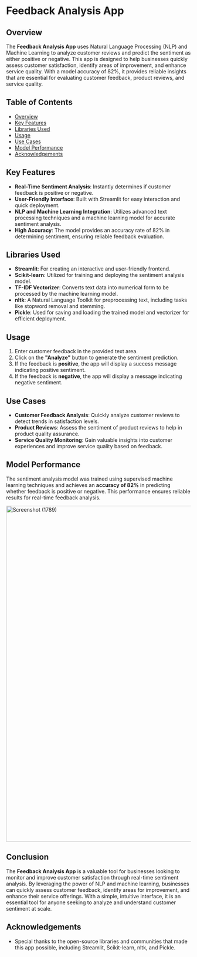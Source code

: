 # Feedback Analysis App

## Overview

The **Feedback Analysis App** uses Natural Language Processing (NLP) and Machine Learning to analyze customer reviews and predict the sentiment as either positive or negative. This app is designed to help businesses quickly assess customer satisfaction, identify areas of improvement, and enhance service quality. With a model accuracy of 82%, it provides reliable insights that are essential for evaluating customer feedback, product reviews, and service quality.

## Table of Contents

- [Overview](#overview)
- [Key Features](#key-features)
- [Libraries Used](#libraries-used)
- [Usage](#usage)
- [Use Cases](#use-cases)
- [Model Performance](#model-performance)
- [Acknowledgements](#acknowledgements)

## Key Features

- **Real-Time Sentiment Analysis**: Instantly determines if customer feedback is positive or negative.
- **User-Friendly Interface**: Built with Streamlit for easy interaction and quick deployment.
- **NLP and Machine Learning Integration**: Utilizes advanced text processing techniques and a machine learning model for accurate sentiment analysis.
- **High Accuracy**: The model provides an accuracy rate of 82% in determining sentiment, ensuring reliable feedback evaluation.

## Libraries Used

- **Streamlit**: For creating an interactive and user-friendly frontend.
- **Scikit-learn**: Utilized for training and deploying the sentiment analysis model.
- **TF-IDF Vectorizer**: Converts text data into numerical form to be processed by the machine learning model.
- **nltk**: A Natural Language Toolkit for preprocessing text, including tasks like stopword removal and stemming.
- **Pickle**: Used for saving and loading the trained model and vectorizer for efficient deployment.

## Usage

1. Enter customer feedback in the provided text area.
2. Click on the **"Analyze"** button to generate the sentiment prediction.
3. If the feedback is **positive**, the app will display a success message indicating positive sentiment.
4. If the feedback is **negative**, the app will display a message indicating negative sentiment.

## Use Cases

- **Customer Feedback Analysis**: Quickly analyze customer reviews to detect trends in satisfaction levels.
- **Product Reviews**: Assess the sentiment of product reviews to help in product quality assurance.
- **Service Quality Monitoring**: Gain valuable insights into customer experiences and improve service quality based on feedback.

## Model Performance

The sentiment analysis model was trained using supervised machine learning techniques and achieves an **accuracy of 82%** in predicting whether feedback is positive or negative. This performance ensures reliable results for real-time feedback analysis.

<img width="916" alt="Screenshot (1789)" src="https://github.com/user-attachments/assets/c37de6fb-3576-408f-8331-11d92d083f65">


## Conclusion

The **Feedback Analysis App** is a valuable tool for businesses looking to monitor and improve customer satisfaction through real-time sentiment analysis. By leveraging the power of NLP and machine learning, businesses can quickly assess customer feedback, identify areas for improvement, and enhance their service offerings. With a simple, intuitive interface, it is an essential tool for anyone seeking to analyze and understand customer sentiment at scale.

## Acknowledgements

- Special thanks to the open-source libraries and communities that made this app possible, including Streamlit, Scikit-learn, nltk, and Pickle.

